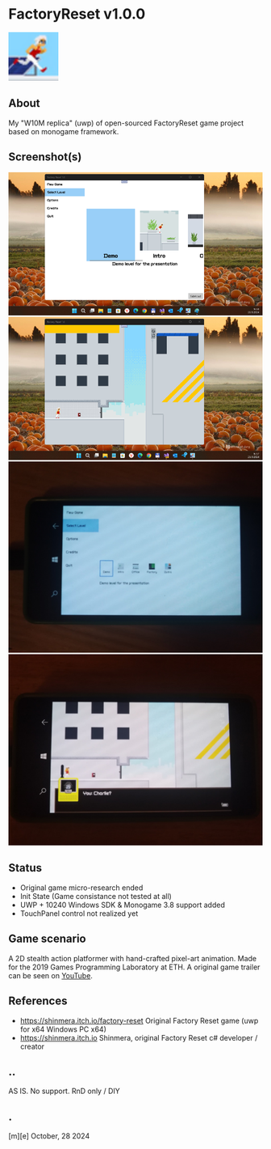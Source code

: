 # FactoryReset v1.0.0
![FactoryResetLogo](Images/logo.png)


## About
My "W10M replica" (uwp) of open-sourced FactoryReset game project based on monogame framework.

## Screenshot(s)
![Win11Tiny](Images/shot01.png)
![Win11Tiny](Images/shot02.png)
![W10M](Images/shot03.png)
![v](Images/shot04.png)


## Status
- Original game micro-research ended
- Init State (Game consistance not tested at all)
- UWP + 10240 Windows SDK & Monogame 3.8 support added 
- TouchPanel control not realized yet


## Game scenario
A 2D stealth action platformer with hand-crafted pixel-art animation. Made for the 2019 Games Programming Laboratory at ETH. A original game trailer can be seen on [YouTube](https://www.youtube.com/watch?v=L0zmt9HId54).


## References
- https://shinmera.itch.io/factory-reset Original Factory Reset game (uwp for x64 Windows PC x64)
- https://shinmera.itch.io Shinmera, original Factory Reset c# developer / creator


## ..
AS IS. No support. RnD only / DIY

## .
[m][e] October, 28 2024


